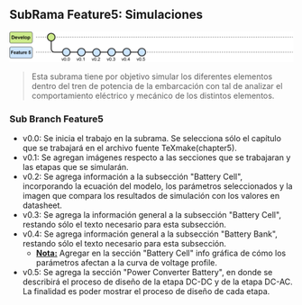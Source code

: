 ## SubRama Feature5: Simulaciones

![Evolución Rama Develop](03_ImagenesRepo/Image_readme.svg)


>Esta subrama tiene por objetivo simular los diferentes elementos dentro del tren de potencia de la embarcación con tal de analizar el comportamiento eléctrico y mecánico de los distintos elementos.

### Sub Branch Feature5
* v0.0: Se inicia el trabajo en la subrama. Se selecciona sólo el capítulo que se trabajará en el archivo fuente TeXmake(chapter5).
* v0.1: Se agregan imágenes respecto a las secciones que se trabajaran y las etapas que se simularán. 
* v0.2: Se agrega información a la subsección "Battery Cell", incorporando la ecuación del modelo, los parámetros seleccionados y la imagen que compara los resultados de simulación con los valores en datasheet.
* v0.3: Se agrega la información general a la subsección "Battery Cell", restando sólo el texto necesario para esta subsección.
* v0.4: Se agrega información general a la subsección "Battery Bank", restando sólo el texto necesario para esta subsección.
    * <ins>**Nota:**</ins> Agregar en la sección "Battery Cell" info gráfica de cómo los parámetros afectan a la curva de voltage profile.
* v0.5: Se agrega la sección "Power Converter Battery", en donde se describirá el proceso de diseño de la etapa DC-DC y de la etapa DC-AC. La finalidad es poder mostrar el proceso de diseño de cada etapa.

